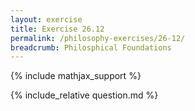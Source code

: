 ```yaml
---
layout: exercise
title: Exercise 26.12
permalink: /philosophy-exercises/26-12/
breadcrumb: Philosphical Foundations
---
```


{% include mathjax_support %}

<div><i class="arrow-up" data-chapter="philosophy-exercises" data-exercise="ex_12" data-rating="0"></i></div>
{% include_relative question.md %}
